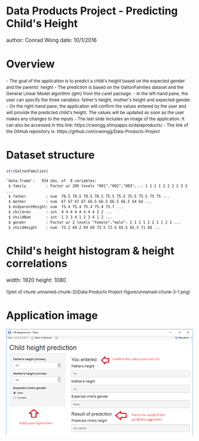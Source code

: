 Data Products Project - Predicting Child's Height
========================================================
author: Conrad Wong
date: 10/1/2016



Overview
========================================================

<small>
- The goal of the application is to predict a child's height based on the expected gender and the parents' height
- The prediction is based on the GaltonFamilies dataset and the General Linear Model algorithm (glm) from the caret package.
- In the left-hand pane, the user can specify the three variables: father's height, mother's height and expected gender. 
- On the right-hand pane, the application will confirm the values entered by the user and will provide the predicted child's height.  The values will be updated as soon as the user makes any changes to the inputs
- The last slide includes an image of the application.  It can also be accessed in this link: https://cwongg.shinyapps.io/dataproducts/
- The link of the GitHub repository is: https://github.com/cwongg/Data-Products-Project
</small>

Dataset structure
===
<small>

```r
str(GaltonFamilies)
```

```
'data.frame':	934 obs. of  8 variables:
 $ family         : Factor w/ 205 levels "001","002","003",..: 1 1 1 1 2 2 2 2 3 3 ...
 $ father         : num  78.5 78.5 78.5 78.5 75.5 75.5 75.5 75.5 75 75 ...
 $ mother         : num  67 67 67 67 66.5 66.5 66.5 66.5 64 64 ...
 $ midparentHeight: num  75.4 75.4 75.4 75.4 73.7 ...
 $ children       : int  4 4 4 4 4 4 4 4 2 2 ...
 $ childNum       : int  1 2 3 4 1 2 3 4 1 2 ...
 $ gender         : Factor w/ 2 levels "female","male": 2 1 1 1 2 2 1 1 2 1 ...
 $ childHeight    : num  73.2 69.2 69 69 73.5 72.5 65.5 65.5 71 68 ...
```
</small>

Child's height histogram & height correlations
========================================================
width: 1920
height: 1080

<small>
![plot of chunk unnamed-chunk-3](Data Products Project-figure/unnamed-chunk-3-1.png)

</small>

Application image
========================================================

![alt text](height_prediction.png)
